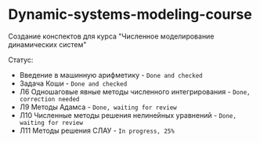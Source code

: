 # Dynamic-systems-modeling-course
Создание конспектов для курса "Численное моделирование динамических систем"

Статус:
* Введение в машинную арифметику - `Done and checked`
* Задача Коши - `Done and checked`
* Л6 Одношаговые явные методы численного интегрирования - `Done, correction needed`
* Л9 Методы Адамса - `Done, waiting for review`
* Л10 Численные методы решения нелинейных уравнений - `Done, waiting for review`
* Л11 Методы решения СЛАУ - `In progress, 25%`
